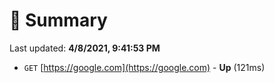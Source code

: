 # 📖 Summary
Last updated: **4/8/2021, 9:41:53 PM**

- `GET` [https://google.com](https://google.com) - **Up** (121ms)
